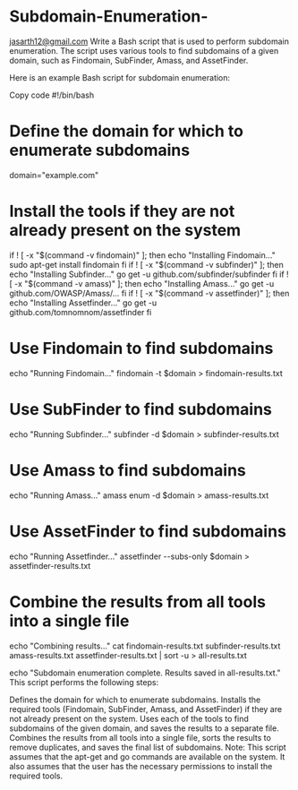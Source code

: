 # Subdomain-Enumeration-


jasarth12@gmail.com
Write a Bash script that is used to perform subdomain enumeration. The script uses various tools to find subdomains of a given domain, such as Findomain, SubFinder, Amass, and AssetFinder.

Here is an example Bash script for subdomain enumeration:

Copy code
#!/bin/bash

# Define the domain for which to enumerate subdomains
domain="example.com"

# Install the tools if they are not already present on the system
if ! [ -x "$(command -v findomain)" ]; then
  echo "Installing Findomain..."
  sudo apt-get install findomain
fi
if ! [ -x "$(command -v subfinder)" ]; then
  echo "Installing Subfinder..."
  go get -u github.com/subfinder/subfinder
fi
if ! [ -x "$(command -v amass)" ]; then
  echo "Installing Amass..."
  go get -u github.com/OWASP/Amass/...
fi
if ! [ -x "$(command -v assetfinder)" ]; then
  echo "Installing Assetfinder..."
  go get -u github.com/tomnomnom/assetfinder
fi

# Use Findomain to find subdomains
echo "Running Findomain..."
findomain -t $domain > findomain-results.txt

# Use SubFinder to find subdomains
echo "Running Subfinder..."
subfinder -d $domain > subfinder-results.txt

# Use Amass to find subdomains
echo "Running Amass..."
amass enum -d $domain > amass-results.txt

# Use AssetFinder to find subdomains
echo "Running Assetfinder..."
assetfinder --subs-only $domain > assetfinder-results.txt

# Combine the results from all tools into a single file
echo "Combining results..."
cat findomain-results.txt subfinder-results.txt amass-results.txt assetfinder-results.txt | sort -u > all-results.txt

echo "Subdomain enumeration complete. Results saved in all-results.txt."
This script performs the following steps:

Defines the domain for which to enumerate subdomains.
Installs the required tools (Findomain, SubFinder, Amass, and AssetFinder) if they are not already present on the system.
Uses each of the tools to find subdomains of the given domain, and saves the results to a separate file.
Combines the results from all tools into a single file, sorts the results to remove duplicates, and saves the final list of subdomains.
Note: This script assumes that the apt-get and go commands are available on the system. It also assumes that the user has the necessary permissions to install the required tools.
